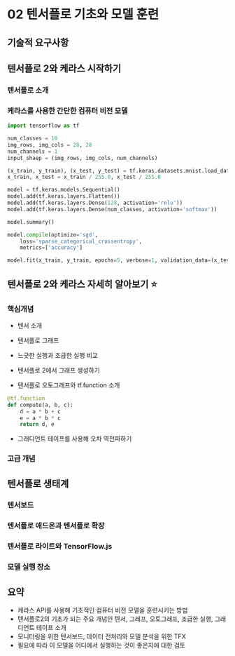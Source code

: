 # 02 텐서플로 기초와 모델 훈련

## 기술적 요구사항

## 텐서플로 2와 케라스 시작하기

### 텐서플로 소개

### 케라스를 사용한 간단한 컴퓨터 비전 모델
```Python
import tensorflow as tf

num_classes = 10
img_rows, img_cols = 28, 28
num_channels = 1
input_shaep = (img_rows, img_cols, num_channels)

(x_train, y_train), (x_test, y_test) = tf.keras.datasets.mnist.load_data()
x_train, x_test = x_train / 255.0, x_test / 255.0

model = tf.keras.models.Sequential()
model.add(tf.keras.layers.Flatten())
model.add(tf.keras.layers.Dense(128, activation='relu'))
model.add(tf.keras.layers.Dense(num_classes, activation='softmax'))

model.summary()

model.compile(optimize='sgd',
    loss='sparse_categorical_crossentropy',
    metrics=['accuracy']

model.fit(x_train, y_train, epochs=5, verbose=1, validation_data=(x_test, y_test))
```

## 텐서플로 2와 케라스 자세히 알아보기 :star:

### 핵심개념

- 텐서 소개

- 텐서플로 그래프

- 느긋한 실행과 조급한 실행 비교

- 텐서플로 2에서 그래프 생성하기

- 텐서플로 오토그래프와 tf.function 소개
```Python
@tf.function
def compute(a, b, c):
    d = a * b + c
    e = a * b * c
    return d, e
```

- 그래디언트 테이프를 사용해 오차 역전파하기

### 고급 개념

## 텐서플로 생태계

### 텐서보드

### 텐서플로 애드온과 텐서플로 확장

### 텐서플로 라이트와 TensorFlow.js

### 모델 실행 장소

## 요약
- 케라스 API를 사용해 기초적인 컴퓨터 비전 모델을 훈련시키는 방법
- 텐서플로2의 기초가 되는 주요 개념인 텐서, 그래프, 오토그래프, 조급한 실행, 그래디언트 테이프 소개
- 모니터링을 위한 텐서보드, 데이터 전처리와 모델 분석을 위한 TFX
- 필요에 따라 이 모델을 어디에서 실행하는 것이 좋은지에 대한 검토
